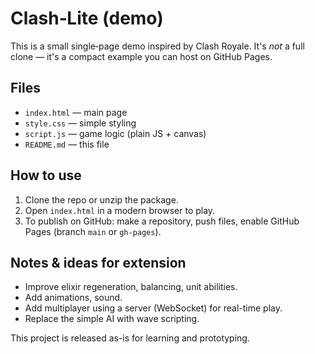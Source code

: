 # Clash‑Lite (demo)

This is a small single‑page demo inspired by Clash Royale. It's *not* a full clone — it's a compact example you can host on GitHub Pages.

## Files
- `index.html` — main page
- `style.css` — simple styling
- `script.js` — game logic (plain JS + canvas)
- `README.md` — this file

## How to use
1. Clone the repo or unzip the package.
2. Open `index.html` in a modern browser to play.
3. To publish on GitHub: make a repository, push files, enable GitHub Pages (branch `main` or `gh-pages`).

## Notes & ideas for extension
- Improve elixir regeneration, balancing, unit abilities.
- Add animations, sound.
- Add multiplayer using a server (WebSocket) for real-time play.
- Replace the simple AI with wave scripting.

This project is released as-is for learning and prototyping.
